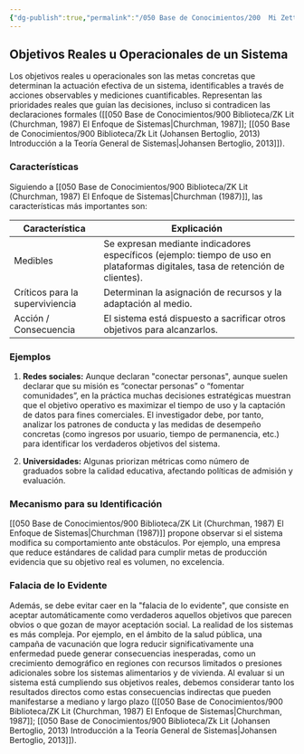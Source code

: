 ```yaml
---
{"dg-publish":true,"permalink":"/050 Base de Conocimientos/200  Mi Zettelkasten/100 Docencia/Org1/2025/Clase 10 Definición de un Sistema/Zk Definición de un Sistema (Churchman, Los Objetivos del Sistema Total, Objetivos Reales)/","tags":["digitalGarden","churchman"]}
---
```


## Objetivos Reales u Operacionales de un Sistema

Los objetivos reales u operacionales son las metas concretas que determinan la actuación efectiva de un sistema, identificables a través de acciones observables y mediciones cuantificables. Representan las prioridades reales que guían las decisiones, incluso si contradicen las declaraciones formales ([[050 Base de Conocimientos/900 Biblioteca/ZK Lit (Churchman, 1987) El Enfoque de Sistemas\|Churchman, 1987]]; [[050 Base de Conocimientos/900 Biblioteca/Zk Lit (Johansen Bertoglio, 2013) Introducción a la Teoría General de Sistemas\|Johansen Bertoglio, 2013]]).

### Características

Siguiendo a [[050 Base de Conocimientos/900 Biblioteca/ZK Lit (Churchman, 1987) El Enfoque de Sistemas\|Churchman (1987)]], las características más importantes son:

| Característica                  | Explicación                                                                                                                    |
| ------------------------------- | ------------------------------------------------------------------------------------------------------------------------------ |
| Medibles                        | Se expresan mediante indicadores específicos (ejemplo: tiempo de uso en plataformas digitales, tasa de retención de clientes). |
| Críticos para la superviviencia | Determinan la asignación de recursos y la adaptación al medio.                                                                 |
| Acción / Consecuencia           | El sistema está dispuesto a sacrificar otros objetivos para alcanzarlos.                                                       |

### Ejemplos

1. **Redes sociales:** Aunque declaran "conectar personas", aunque suelen declarar que su misión es “conectar personas” o “fomentar comunidades”, en la práctica muchas decisiones estratégicas muestran que el objetivo operativo es maximizar el tiempo de uso y la captación de datos para fines comerciales. El investigador debe, por tanto, analizar los patrones de conducta y las medidas de desempeño concretas (como ingresos por usuario, tiempo de permanencia, etc.) para identificar los verdaderos objetivos del sistema.

2. **Universidades:** Algunas priorizan métricas como número de graduados sobre la calidad educativa, afectando políticas de admisión y evaluación.

### Mecanismo para su Identificación
[[050 Base de Conocimientos/900 Biblioteca/ZK Lit (Churchman, 1987) El Enfoque de Sistemas\|Churchman (1987)]] propone observar si el sistema modifica su comportamiento ante obstáculos. Por ejemplo, una empresa que reduce estándares de calidad para cumplir metas de producción evidencia que su objetivo real es volumen, no excelencia.

### Falacia de lo Evidente
Además, se debe evitar caer en la "falacia de lo evidente", que consiste en aceptar automáticamente como verdaderos aquellos objetivos que parecen obvios o que gozan de mayor aceptación social. La realidad de los sistemas es más compleja. Por ejemplo, en el ámbito de la salud pública, una campaña de vacunación que logra reducir significativamente una enfermedad puede generar consecuencias inesperadas, como un crecimiento demográfico en regiones con recursos limitados o presiones adicionales sobre los sistemas alimentarios y de vivienda. Al evaluar si un sistema está cumpliendo sus objetivos reales, debemos considerar tanto los resultados directos como estas consecuencias indirectas que pueden manifestarse a mediano y largo plazo ([[050 Base de Conocimientos/900 Biblioteca/ZK Lit (Churchman, 1987) El Enfoque de Sistemas\|Churchman, 1987]]; [[050 Base de Conocimientos/900 Biblioteca/Zk Lit (Johansen Bertoglio, 2013) Introducción a la Teoría General de Sistemas\|Johansen Bertoglio, 2013]]).
